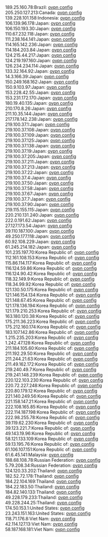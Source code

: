 189.25.160.78:Brazil: [ovpn config](vpn/189_25_160_78.ovpn)  
205.250.127.213:Canada: [ovpn config](vpn/205_250_127_213.ovpn)  
139.228.101.158:Indonesia: [ovpn config](vpn/139_228_101_158.ovpn)  
106.139.96.178:Japan: [ovpn config](vpn/106_139_96_178.ovpn)  
106.150.193.30:Japan: [ovpn config](vpn/106_150_193_30.ovpn)  
110.67.232.118:Japan: [ovpn config](vpn/110_67_232_118.ovpn)  
111.238.164.141:Japan: [ovpn config](vpn/111_238_164_141.ovpn)  
114.165.142.236:Japan: [ovpn config](vpn/114_165_142_236.ovpn)  
114.184.203.84:Japan: [ovpn config](vpn/114_184_203_84.ovpn)  
124.215.44.217:Japan: [ovpn config](vpn/124_215_44_217.ovpn)  
124.219.197.160:Japan: [ovpn config](vpn/124_219_197_160.ovpn)  
126.234.234.114:Japan: [ovpn config](vpn/126_234_234_114.ovpn)  
133.32.164.92:Japan: [ovpn config](vpn/133_32_164_92.ovpn)  
14.3.166.39:Japan: [ovpn config](vpn/14_3_166_39.ovpn)  
150.249.168.162:Japan: [ovpn config](vpn/150_249_168_162.ovpn)  
150.9.103.97:Japan: [ovpn config](vpn/150_9_103_97.ovpn)  
153.228.42.55:Japan: [ovpn config](vpn/153_228_42_55.ovpn)  
153.231.172.170:Japan: [ovpn config](vpn/153_231_172_170.ovpn)  
180.19.40.135:Japan: [ovpn config](vpn/180_19_40_135.ovpn)  
210.170.8.26:Japan: [ovpn config](vpn/210_170_8_26.ovpn)  
211.10.35.144:Japan: [ovpn config](vpn/211_10_35_144.ovpn)  
217.178.142.238:Japan: [ovpn config](vpn/217_178_142_238.ovpn)  
219.100.37.1:Japan: [ovpn config](vpn/219_100_37_1.ovpn)  
219.100.37.108:Japan: [ovpn config](vpn/219_100_37_108.ovpn)  
219.100.37.109:Japan: [ovpn config](vpn/219_100_37_109.ovpn)  
219.100.37.125:Japan: [ovpn config](vpn/219_100_37_125.ovpn)  
219.100.37.138:Japan: [ovpn config](vpn/219_100_37_138.ovpn)  
219.100.37.19:Japan: [ovpn config](vpn/219_100_37_19.ovpn)  
219.100.37.205:Japan: [ovpn config](vpn/219_100_37_205.ovpn)  
219.100.37.211:Japan: [ovpn config](vpn/219_100_37_211.ovpn)  
219.100.37.213:Japan: [ovpn config](vpn/219_100_37_213.ovpn)  
219.100.37.22:Japan: [ovpn config](vpn/219_100_37_22.ovpn)  
219.100.37.4:Japan: [ovpn config](vpn/219_100_37_4.ovpn)  
219.100.37.50:Japan: [ovpn config](vpn/219_100_37_50.ovpn)  
219.100.37.58:Japan: [ovpn config](vpn/219_100_37_58.ovpn)  
219.100.37.67:Japan: [ovpn config](vpn/219_100_37_67.ovpn)  
219.100.37.7:Japan: [ovpn config](vpn/219_100_37_7.ovpn)  
219.100.37.90:Japan: [ovpn config](vpn/219_100_37_90.ovpn)  
219.115.155.115:Japan: [ovpn config](vpn/219_115_155_115.ovpn)  
220.210.131.240:Japan: [ovpn config](vpn/220_210_131_240.ovpn)  
222.0.191.62:Japan: [ovpn config](vpn/222_0_191_62.ovpn)  
27.127.173.54:Japan: [ovpn config](vpn/27_127_173_54.ovpn)  
39.110.187.100:Japan: [ovpn config](vpn/39_110_187_100.ovpn)  
49.250.177.118:Japan: [ovpn config](vpn/49_250_177_118.ovpn)  
60.92.108.229:Japan: [ovpn config](vpn/60_92_108_229.ovpn)  
61.245.214.182:Japan: [ovpn config](vpn/61_245_214_182.ovpn)  
101.235.197.70:Korea Republic of: [ovpn config](vpn/101_235_197_70.ovpn)  
112.161.108.153:Korea Republic of: [ovpn config](vpn/112_161_108_153.ovpn)  
115.86.114.117:Korea Republic of: [ovpn config](vpn/115_86_114_117.ovpn)  
116.124.59.86:Korea Republic of: [ovpn config](vpn/116_124_59_86.ovpn)  
116.124.90.42:Korea Republic of: [ovpn config](vpn/116_124_90_42.ovpn)  
118.32.149.9:Korea Republic of: [ovpn config](vpn/118_32_149_9.ovpn)  
118.34.99.92:Korea Republic of: [ovpn config](vpn/118_34_99_92.ovpn)  
121.130.50.175:Korea Republic of: [ovpn config](vpn/121_130_50_175.ovpn)  
121.146.154.134:Korea Republic of: [ovpn config](vpn/121_146_154_134.ovpn)  
121.148.67.45:Korea Republic of: [ovpn config](vpn/121_148_67_45.ovpn)  
121.178.136.194:Korea Republic of: [ovpn config](vpn/121_178_136_194.ovpn)  
121.179.210.253:Korea Republic of: [ovpn config](vpn/121_179_210_253.ovpn)  
163.180.120.38:Korea Republic of: [ovpn config](vpn/163_180_120_38.ovpn)  
175.211.36.223:Korea Republic of: [ovpn config](vpn/175_211_36_223.ovpn)  
175.212.160.174:Korea Republic of: [ovpn config](vpn/175_212_160_174.ovpn)  
183.107.142.86:Korea Republic of: [ovpn config](vpn/183_107_142_86.ovpn)  
1.215.235.203:Korea Republic of: [ovpn config](vpn/1_215_235_203.ovpn)  
1.242.47.128:Korea Republic of: [ovpn config](vpn/1_242_47_128.ovpn)  
211.184.105.60:Korea Republic of: [ovpn config](vpn/211_184_105_60.ovpn)  
211.192.29.50:Korea Republic of: [ovpn config](vpn/211_192_29_50.ovpn)  
211.244.21.63:Korea Republic of: [ovpn config](vpn/211_244_21_63.ovpn)  
211.49.162.172:Korea Republic of: [ovpn config](vpn/211_49_162_172.ovpn)  
219.240.49.7:Korea Republic of: [ovpn config](vpn/219_240_49_7.ovpn)  
219.241.148.239:Korea Republic of: [ovpn config](vpn/219_241_148_239.ovpn)  
220.122.103.230:Korea Republic of: [ovpn config](vpn/220_122_103_230.ovpn)  
220.72.227.248:Korea Republic of: [ovpn config](vpn/220_72_227_248.ovpn)  
220.80.179.12:Korea Republic of: [ovpn config](vpn/220_80_179_12.ovpn)  
221.140.249.56:Korea Republic of: [ovpn config](vpn/221_140_249_56.ovpn)  
221.158.147.21:Korea Republic of: [ovpn config](vpn/221_158_147_21.ovpn)  
222.108.165.85:Korea Republic of: [ovpn config](vpn/222_108_165_85.ovpn)  
222.114.187.198:Korea Republic of: [ovpn config](vpn/222_114_187_198.ovpn)  
222.98.255.78:Korea Republic of: [ovpn config](vpn/222_98_255_78.ovpn)  
39.119.62.230:Korea Republic of: [ovpn config](vpn/39_119_62_230.ovpn)  
39.123.221.7:Korea Republic of: [ovpn config](vpn/39_123_221_7.ovpn)  
49.143.19.96:Korea Republic of: [ovpn config](vpn/49_143_19_96.ovpn)  
58.121.133.109:Korea Republic of: [ovpn config](vpn/58_121_133_109.ovpn)  
59.13.195.76:Korea Republic of: [ovpn config](vpn/59_13_195_76.ovpn)  
61.106.107.151:Korea Republic of: [ovpn config](vpn/61_106_107_151.ovpn)  
61.6.45.141:Malaysia: [ovpn config](vpn/61_6_45_141.ovpn)  
188.68.108.78:Russian Federation: [ovpn config](vpn/188_68_108_78.ovpn)  
5.79.208.34:Russian Federation: [ovpn config](vpn/5_79_208_34.ovpn)  
124.120.33.202:Thailand: [ovpn config](vpn/124_120_33_202.ovpn)  
182.52.72.178:Thailand: [ovpn config](vpn/182_52_72_178.ovpn)  
184.22.104.169:Thailand: [ovpn config](vpn/184_22_104_169.ovpn)  
184.22.183.50:Thailand: [ovpn config](vpn/184_22_183_50.ovpn)  
184.82.140.133:Thailand: [ovpn config](vpn/184_82_140_133.ovpn)  
49.228.179.233:Thailand: [ovpn config](vpn/49_228_179_233.ovpn)  
49.228.244.25:Thailand: [ovpn config](vpn/49_228_244_25.ovpn)  
174.50.153.1:United States: [ovpn config](vpn/174_50_153_1.ovpn)  
23.243.151.163:United States: [ovpn config](vpn/23_243_151_163.ovpn)  
118.71.176.8:Viet Nam: [ovpn config](vpn/118_71_176_8.ovpn)  
42.114.127.13:Viet Nam: [ovpn config](vpn/42_114_127_13.ovpn)  
58.187.168.181:Viet Nam: [ovpn config](vpn/58_187_168_181.ovpn)  
